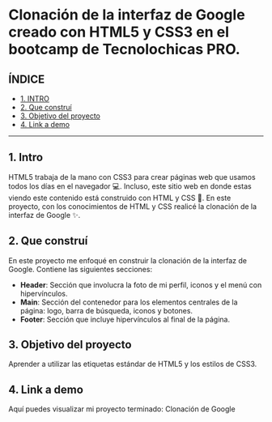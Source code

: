 # Clonación de la interfaz de Google creado con HTML5 y CSS3 en el bootcamp de Tecnolochicas PRO.

## **ÍNDICE**

* [1. INTRO](*)
* [2. Que construí](*)
* [3. Objetivo del proyecto](*)
* [4. Link a demo](*)

****


## 1. Intro

HTML5 trabaja de la mano con CSS3 para crear páginas web que usamos todos los días en el navegador 💻. Incluso, este sitio web en donde estas viendo este contenido está construido con HTML y CSS 🤯. En este proyecto, con los conocimientos de HTML y CSS realicé la clonación de la interfaz de Google ✨.

## 2. Que construí
En este proyecto me enfoqué en construir la clonación de la interfaz de Google. Contiene las siguientes secciones:

* **Header**: Sección que involucra la foto de mi perfil, iconos y el menú con hipervínculos.
* **Main**: Sección del contenedor para los elementos centrales de la página: logo, barra de búsqueda, iconos y botones.
* **Footer**: Sección que incluye hipervínculos al final de la página.

## 3. Objetivo del proyecto
Aprender a utilizar las etiquetas estándar de HTML5 y los estilos de CSS3.

## 4. Link a demo
Aquí puedes visualizar mi proyecto terminado: Clonación de Google
